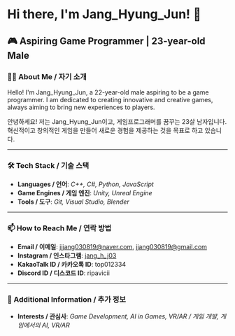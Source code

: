 # Hi there, I'm Jang_Hyung_Jun! 👋

## 🎮 Aspiring Game Programmer | 23-year-old Male

### 🧑‍💻 About Me / 자기 소개
Hello! I'm Jang_Hyung_Jun, a 22-year-old male aspiring to be a game programmer. I am dedicated to creating innovative and creative games, always aiming to bring new experiences to players.

안녕하세요! 저는 Jang_Hyung_Jun이고, 게임프로그래머를 꿈꾸는 23살 남자입니다. 혁신적이고 창의적인 게임을 만들어 새로운 경험을 제공하는 것을 목표로 하고 있습니다.

---

### 🛠️ Tech Stack / 기술 스택
- **Languages / 언어**: _C++, C#, Python, JavaScript_
- **Game Engines / 게임 엔진**: _Unity, Unreal Engine_
- **Tools / 도구**: _Git, Visual Studio, Blender_

---

### 📫 How to Reach Me / 연락 방법
- **Email / 이메일**: [jjjang030819@naver.com](mailto:jjjang030819@naver.com), [jjang030819@gmail.com](mailto:jjang030819@gmail.com)
- **Instagram / 인스타그램**: [jang_h_j03](https://www.instagram.com/jang_h_j03?igsh=MXc2OGJlaWgzcXNo)
- **KakaoTalk ID / 카카오톡 ID**: top012334
- **Discord ID / 디스코드 ID**: ripavicii

---

### 🌟 Additional Information / 추가 정보
- **Interests / 관심사**: _Game Development, AI in Games, VR/AR / 게임 개발, 게임에서의 AI, VR/AR_
